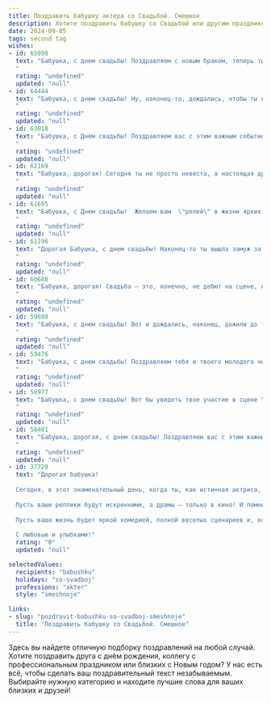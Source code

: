 ```yaml
---
title: Поздравить бабушку актера со Свадьбой. Смешное
description: Хотите поздравить бабушку со Свадьбой или другим праздником? Наш ИИ создаст незабываемое поздравление, а вы обязательно выделитесь среди других.  
date: 2024-09-05
tags: second tag
wishes:
- id: 65998
  text: "Бабушка, с днем свадьбы! Поздравляем с новым браком, теперь ты не только актриса, но и жена! Надеемся, что ты будешь играть в этом спектакле не хуже, чем на сцене!
  "
  rating: "undefined"
  updated: "null"
- id: 64444
  text: "Бабушка, с днем свадьбы! Ну, наконец-то, дождались, чтобы ты вышла замуж за своего любимого героя! Знаем, ты всегда мечтала, чтобы он был сильным, храбрым и красивым, как принц на белом коне. Только учти, что с настоящим актёром жизнь будет похожа на репетицию, где ты — режиссер, а он — вечно забывающий текст артист! 😜🎉
  "
  rating: "undefined"
  updated: "null"
- id: 63018
  text: "Бабушка, с Днем свадьбы! Поздравляем вас с этим важным событием, ведь найти вторую половинку в таком возрасте - настоящее актерское мастерство! Желаем вам долгих лет счастливой семейной жизни, полных смеха, любви и, конечно же, новых ролей на сцене домашнего театра!
  "
  rating: "undefined"
  updated: "null"
- id: 62169
  text: "Бабушка, дорогая! Сегодня ты не просто невеста, а настоящая драматическая актриса, играющая главную роль в спектакле под названием \"Свадьба\"!  Пусть этот спектакль будет полон смеха, любви и счастливого финала, без суфлера и пустых мест в зале!
  "
  rating: "undefined"
  updated: "null"
- id: 61695
  text: "Бабушка, с Днем свадьбы!  Желаем вам  \"ролей\" в жизни ярких, интересных, а главное - весёлых! Пусть ваш \"театр\" будет полон любви, смеха и счастья, а \"антракт\" не наступит никогда!
  "
  rating: "undefined"
  updated: "null"
- id: 61196
  text: "Дорогая Бабушка, с днем свадьбы! Наконец-то ты вышла замуж за человека, который готов терпеть твои театральные выходки на протяжении всей жизни! 😉 Желаем вам обоим яркой и красивой совместной жизни, полных смеха, любви и, конечно же,  великолепных ролей в вашем домашнем театре! 🎭🎉
  "
  rating: "undefined"
  updated: "null"
- id: 60688
  text: "Бабушка, дорогая! Свадьба – это, конечно, не дебют на сцене, но вот сыграть свою роль в этой семейной комедии  вам предстоит не хуже, чем в вашем любимом спектакле! Желаю вам ярких эмоций, громких аплодисментов и,  конечно, счастливой жизни на новой сцене!
  "
  rating: "undefined"
  updated: "null"
- id: 59680
  text: "Бабушка, с днем свадьбы! Вот и дождались, наконец, дожили до того момента, когда вы с дедушкой стали одним целым! Теперь, надеюсь, у вас будут только \"роли\" в  счастливых семейных комедиях. Поздравляем!
  "
  rating: "undefined"
  updated: "null"
- id: 59476
  text: "Бабушка, с днем свадьбы! Поздравляем тебя и твоего молодого человека - надеемся, он уже успел подготовить тебе цветы, а не только роль в новом спектакле!  😄 Желаем вам долгих лет совместной жизни, полных любви, смеха и… конечно, незабываемых ролей на семейной сцене! 🎭
  "
  rating: "undefined"
  updated: "null"
- id: 58977
  text: "Бабушка, с днем свадьбы! Вот бы увидеть твое участие в сцене \"Свадьба в Малиновке\" - ты бы точно украсила роль \"бабки Яги\", похитившей жениха, с такой-то энергией! Желаем вам  с любимым актером  счастливой и шумной жизни, полную аплодисментов от детей и внуков!
  "
  rating: "undefined"
  updated: "null"
- id: 58481
  text: "Бабушка, дорогая, с днем свадьбы! Поздравляем вас с этим важным событием в вашей актерской карьере! Желаем вам, чтобы ваша семейная жизнь была насыщена яркими эмоциями, головокружительными поворотами сюжета и хэппи-эндом!
  "
  rating: "undefined"
  updated: "null"
- id: 37720
  text: "Дорогая бабушка!
  
  Сегодня, в этот знаменательный день, когда ты, как истинная актриса, выходишь на сцену под названием \"Свадьба\", хочу поздравить тебя с этим удивительным событием! Желаю тебе, чтобы каждая сцена вашей совместной жизни была наполнена смехом, любовью и неповторимыми моментами, а ваши роли всегда могли бы удивлять зрителей (а в первую очередь – друг друга!).
  
  Пусть ваши реплики будут искренними, а драмы – только в кино! И помнить, что в каждой истории главное – это партнер, так что выбирай своего \"партнера по сцене\" с умом!
  
  Пусть ваша жизнь будет яркой комедией, полной веселых сценариев и, конечно же, оваций от родных и близких! Будь звездой своего свадебного спектакля, бабушка!
  
  С любовью и улыбками!"
  rating: "0"
  updated: "null"

selectedValues:
  recipients: "babushku"
  holidays: "so-svadboj"
  professions: "akter"
  style: "smeshnoje"

links:
- slug: "pozdravit-babushku-so-svadboj-smeshnoje"
  title: "Поздравить бабушку со Свадьбой. Смешное"
---
```


Здесь вы найдете отличную подборку поздравлений на любой случай. 
Хотите поздравить друга с днём рождения, коллегу с профессиональным праздником или близких с Новым годом? У нас есть всё, чтобы сделать ваш поздравительный текст незабываемым. Выбирайте нужную категорию и находите лучшие слова для ваших близких и друзей!
